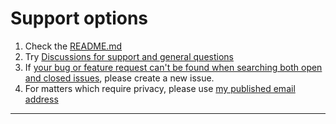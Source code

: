 # Support options

1. Check the [README.md](../README.md)
2. Try [Discussions for support and general questions][discussions]
3. If [your bug or feature request can't be found when searching both open
and closed issues][issues], please create a new issue.
4. For matters which require privacy, please use [my published email
address][dfdmail]

--------

[discussions]: https://github.com/danielfdickinson/minimal-test-theme-hugo-dfd/discussions
[dfdmail]: mailto:dfdpublic@wildtechgarden.ca
[issues]: https://github.com/danielfdickinson/minimal-test-theme-hugo-dfd/issues?q=is%3Aissue
